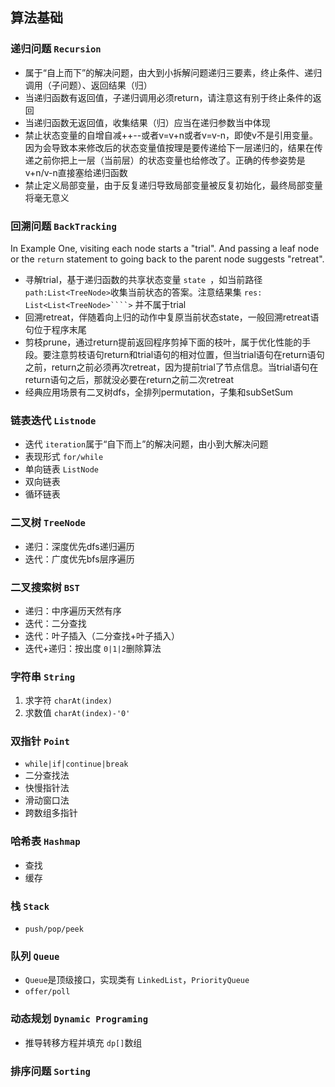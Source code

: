 ## 算法基础

### 递归问题 `Recursion`

- 属于“自上而下”的解决问题，由大到小拆解问题递归三要素，终止条件、递归调用（子问题）、返回结果（归）
- 当递归函数有返回值，子递归调用必须return，请注意这有别于终止条件的返回
- 当递归函数无返回值，收集结果（归）应当在递归参数当中体现
- 禁止状态变量的自增自减++--或者v=v+n或者v=v-n，即使v不是引用变量。因为会导致本来修改后的状态变量值按理是要传递给下一层递归的，结果在传递之前你把上一层（当前层）的状态变量也给修改了。正确的传参姿势是v+n/v-n直接塞给递归函数
- 禁止定义局部变量，由于反复递归导致局部变量被反复初始化，最终局部变量将毫无意义

### 回溯问题 `BackTracking`

In Example One, visiting each node starts a "trial". And passing a leaf node or the `return` statement to going back to the parent node suggests "retreat".

- 寻解trial，基于递归函数的共享状态变量 `state `，如当前路径  `path:List<TreeNode>`收集当前状态的答案。注意结果集 `res: List<List<TreeNode>````>` 并不属于trial
- 回溯retreat，伴随着向上归的动作中复原当前状态state，一般回溯retreat语句位于程序末尾
- 剪枝prune，通过return提前返回程序剪掉下面的枝叶，属于优化性能的手段。要注意剪枝语句return和trial语句的相对位置，但当trial语句在return语句之前，return之前必须再次retreat，因为提前trial了节点信息。当trial语句在return语句之后，那就没必要在return之前二次retreat
- 经典应用场景有二叉树dfs，全排列permutation，子集和subSetSum

### 链表迭代 `Listnode`

* 迭代 `iteration`属于“自下而上”的解决问题，由小到大解决问题
* 表现形式 `for/while`
* 单向链表 `ListNode`
* 双向链表
* 循环链表

### 二叉树 `TreeNode`

* 递归：深度优先dfs递归遍历
* 迭代：广度优先bfs层序遍历

### 二叉搜索树 `BST`

* 递归：中序遍历天然有序
* 迭代：二分查找
* 迭代：叶子插入（二分查找+叶子插入）
* 迭代+递归：按出度 `0|1|2`删除算法

### 字符串 `String`

1. 求字符 `charAt(index)`
2. 求数值 `charAt(index)-'0'`

### 双指针 `Point`

* `while|if|continue|break`
* 二分查找法
* 快慢指针法
* 滑动窗口法
* 跨数组多指针

### 哈希表 `Hashmap`

* 查找
* 缓存

### 栈 `Stack`

* `push/pop/peek`

### 队列 `Queue`

* `Queue`是顶级接口，实现类有 `LinkedList`，`PriorityQueue`
* `offer/poll`

### 动态规划 `Dynamic Programing`

* 推导转移方程并填充 `dp[]`数组

### 排序问题 `Sorting`


